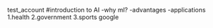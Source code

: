 test_account 
#introduction to AI
-why ml?
-advantages 
-applications 
1.health
2.government
3.sports
google
